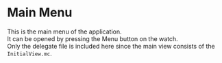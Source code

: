 # Main Menu

This is the main menu of the application.  
It can be opened by pressing the Menu button on the watch.  
Only the delegate file is included here since the main view consists of the `InitialView.mc`.
